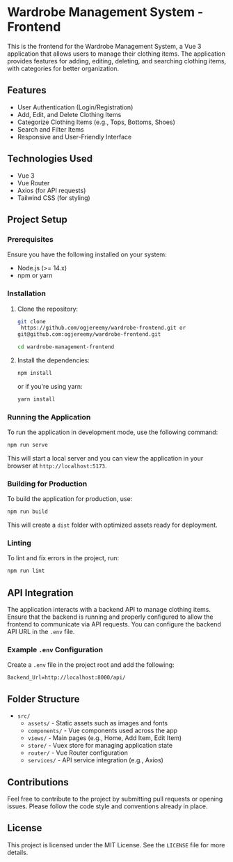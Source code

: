 # Wardrobe Management System - Frontend

This is the frontend for the Wardrobe Management System, a Vue 3 application that allows users to manage their clothing items. The application provides features for adding, editing, deleting, and searching clothing items, with categories for better organization.

## Features

- User Authentication (Login/Registration)
- Add, Edit, and Delete Clothing Items
- Categorize Clothing Items (e.g., Tops, Bottoms, Shoes)
- Search and Filter Items
- Responsive and User-Friendly Interface

## Technologies Used

- Vue 3
- Vue Router
- Axios (for API requests)
- Tailwind CSS (for styling)

## Project Setup

### Prerequisites

Ensure you have the following installed on your system:

- Node.js (>= 14.x)
- npm or yarn

### Installation

1. Clone the repository:

   ```bash
   git clone
    https://github.com/ogjereemy/wardrobe-frontend.git or
   git@github.com:ogjereemy/wardrobe-frontend.git

   cd wardrobe-management-frontend
   ```

2. Install the dependencies:
   ```bash
   npm install
   ```
   or if you're using yarn:
   ```bash
   yarn install
   ```

### Running the Application

To run the application in development mode, use the following command:

```bash
npm run serve
```

This will start a local server and you can view the application in your browser at `http://localhost:5173`.

### Building for Production

To build the application for production, use:

```bash
npm run build
```

This will create a `dist` folder with optimized assets ready for deployment.

### Linting

To lint and fix errors in the project, run:

```bash
npm run lint
```

## API Integration

The application interacts with a backend API to manage clothing items. Ensure that the backend is running and properly configured to allow the frontend to communicate via API requests. You can configure the backend API URL in the `.env` file.

### Example `.env` Configuration

Create a `.env` file in the project root and add the following:

```
Backend_Url=http://localhost:8000/api/
```

## Folder Structure

- `src/`
  - `assets/` - Static assets such as images and fonts
  - `components/` - Vue components used across the app
  - `views/` - Main pages (e.g., Home, Add Item, Edit Item)
  - `store/` - Vuex store for managing application state
  - `router/` - Vue Router configuration
  - `services/` - API service integration (e.g., Axios)

## Contributions

Feel free to contribute to the project by submitting pull requests or opening issues. Please follow the code style and conventions already in place.

## License

This project is licensed under the MIT License. See the `LICENSE` file for more details.
